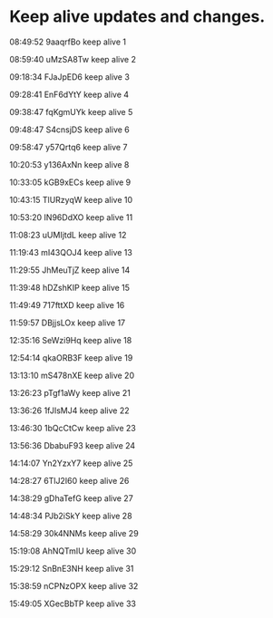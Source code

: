 # Keep alive updates and changes.

08:49:52 9aaqrfBo  keep alive 1

08:59:40 uMzSA8Tw  keep alive 2

09:18:34 FJaJpED6  keep alive 3

09:28:41 EnF6dYtY  keep alive 4

09:38:47 fqKgmUYk  keep alive 5

09:48:47 S4cnsjDS  keep alive 6

09:58:47 y57Qrtq6  keep alive 7

10:20:53 y136AxNn  keep alive 8

10:33:05 kGB9xECs  keep alive 9

10:43:15 TlURzyqW  keep alive 10

10:53:20 IN96DdXO  keep alive 11

11:08:23 uUMIjtdL  keep alive 12

11:19:43 mI43QOJ4  keep alive 13

11:29:55 JhMeuTjZ  keep alive 14

11:39:48 hDZshKIP  keep alive 15

11:49:49 717fttXD  keep alive 16

11:59:57 DBjjsLOx  keep alive 17

12:35:16 SeWzi9Hq  keep alive 18

12:54:14 qkaORB3F  keep alive 19

13:13:10 mS478nXE  keep alive 20

13:26:23 pTgf1aWy  keep alive 21

13:36:26 1fJIsMJ4  keep alive 22

13:46:30 1bQcCtCw  keep alive 23

13:56:36 DbabuF93  keep alive 24

14:14:07 Yn2YzxY7  keep alive 25

14:28:27 6TlJ2I60  keep alive 26

14:38:29 gDhaTefG  keep alive 27

14:48:34 PJb2iSkY  keep alive 28

14:58:29 30k4NNMs  keep alive 29

15:19:08 AhNQTmIU  keep alive 30

15:29:12 SnBnE3NH  keep alive 31

15:38:59 nCPNzOPX  keep alive 32

15:49:05 XGecBbTP  keep alive 33
